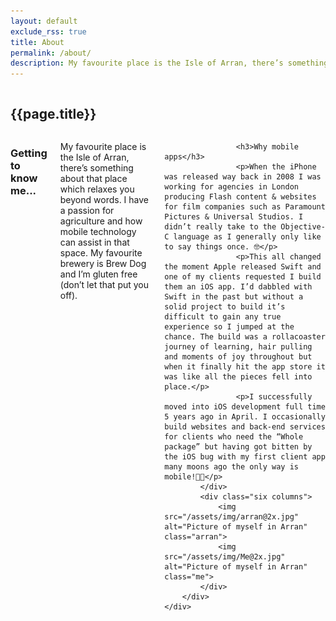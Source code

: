 ```yaml
---
layout: default
exclude_rss: true
title: About
permalink: /about/
description: My favourite place is the Isle of Arran, there’s something about that place which relaxes you beyond words. I have a passion for agriculture and how mobile technology can assist in that space. My favourite brewery is Brew Dog and I’m gluten free (don’t let that put you off).
---
```


<section class="page about">
    <div class="container">
       <div class="row">
            <div class="twelve columns">
                <h1>{{page.title}}</h1>
            </div>
        </div>
        <div class="row">
            <div class="six columns">
                    <h3>Getting to know me...</h3>
                    <p>My favourite place is the Isle of Arran, there’s something about that place which relaxes you beyond words. I have a passion for agriculture and how mobile technology can assist in that space. My favourite brewery is Brew Dog and I’m gluten free (don’t let that put you off).</p>

                    <h3>Why mobile apps</h3>
                    <p>When the iPhone was released way back in 2008 I was working for agencies in London producing Flash content & websites for film companies such as Paramount Pictures & Universal Studios. I didn’t really take to the Objective-C language as I generally only like to say things once. 🤓</p>
                    <p>This all changed the moment Apple released Swift and one of my clients requested I build them an iOS app. I’d dabbled with Swift in the past but without a solid project to build it’s difficult to gain any true experience so I jumped at the chance. The build was a rollacoaster journey of learning, hair pulling and moments of joy throughout but when it finally hit the app store it was like all the pieces fell into place.</p>
                    <p>I successfully moved into iOS development full time 5 years ago in April. I occasionally build websites and back-end services for clients who need the “Whole package” but having got bitten by the iOS bug with my first client app many moons ago the only way is mobile!🕺🏻</p>
            </div>
            <div class="six columns">
                <img src="/assets/img/arran@2x.jpg" alt="Picture of myself in Arran" class="arran">
                <img src="/assets/img/Me@2x.jpg" alt="Picture of myself in Arran" class="me">
            </div>
        </div>
    </div>
</section>
